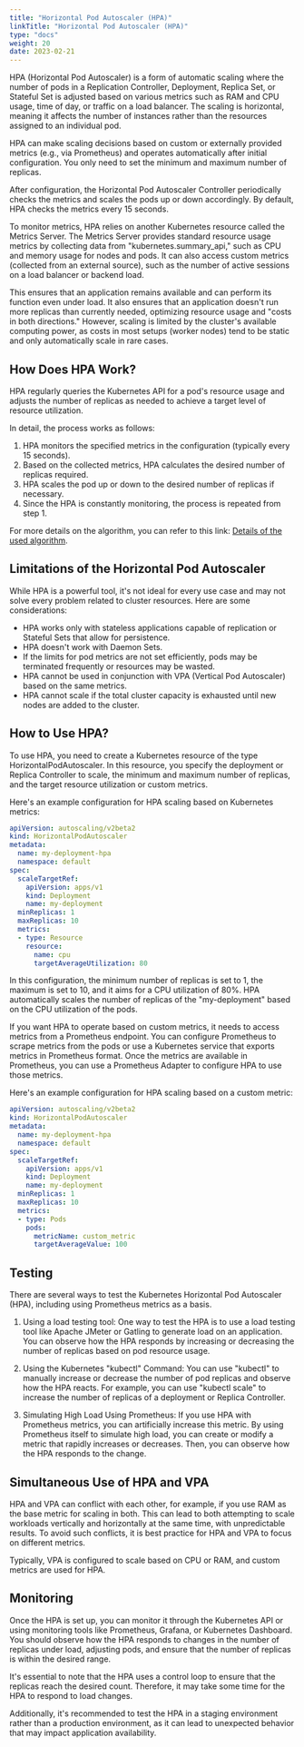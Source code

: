 ```yaml
---
title: "Horizontal Pod Autoscaler (HPA)"
linkTitle: "Horizontal Pod Autoscaler (HPA)"
type: "docs"
weight: 20
date: 2023-02-21
---
```


HPA (Horizontal Pod Autoscaler) is a form of automatic scaling where the number of pods in a Replication Controller, Deployment, Replica Set, or Stateful Set is adjusted based on various metrics such as RAM and CPU usage, time of day, or traffic on a load balancer. The scaling is horizontal, meaning it affects the number of instances rather than the resources assigned to an individual pod.

HPA can make scaling decisions based on custom or externally provided metrics (e.g., via Prometheus) and operates automatically after initial configuration. You only need to set the minimum and maximum number of replicas.

After configuration, the Horizontal Pod Autoscaler Controller periodically checks the metrics and scales the pods up or down accordingly. By default, HPA checks the metrics every 15 seconds.

To monitor metrics, HPA relies on another Kubernetes resource called the Metrics Server. The Metrics Server provides standard resource usage metrics by collecting data from "kubernetes.summary_api," such as CPU and memory usage for nodes and pods. It can also access custom metrics (collected from an external source), such as the number of active sessions on a load balancer or backend load.

This ensures that an application remains available and can perform its function even under load. It also ensures that an application doesn't run more replicas than currently needed, optimizing resource usage and "costs in both directions." However, scaling is limited by the cluster's available computing power, as costs in most setups (worker nodes) tend to be static and only automatically scale in rare cases.

## How Does HPA Work?

HPA regularly queries the Kubernetes API for a pod's resource usage and adjusts the number of replicas as needed to achieve a target level of resource utilization.

In detail, the process works as follows:

1. HPA monitors the specified metrics in the configuration (typically every 15 seconds).
2. Based on the collected metrics, HPA calculates the desired number of replicas required.
3. HPA scales the pod up or down to the desired number of replicas if necessary.
4. Since the HPA is constantly monitoring, the process is repeated from step 1.

For more details on the algorithm, you can refer to this link: [Details of the used algorithm](https://kubernetes.io/docs/tasks/run-application/horizontal-pod-autoscale/).

## Limitations of the Horizontal Pod Autoscaler

While HPA is a powerful tool, it's not ideal for every use case and may not solve every problem related to cluster resources. Here are some considerations:

- HPA works only with stateless applications capable of replication or Stateful Sets that allow for persistence.
- HPA doesn't work with Daemon Sets.
- If the limits for pod metrics are not set efficiently, pods may be terminated frequently or resources may be wasted.
- HPA cannot be used in conjunction with VPA (Vertical Pod Autoscaler) based on the same metrics.
- HPA cannot scale if the total cluster capacity is exhausted until new nodes are added to the cluster.

## How to Use HPA?

To use HPA, you need to create a Kubernetes resource of the type HorizontalPodAutoscaler. In this resource, you specify the deployment or Replica Controller to scale, the minimum and maximum number of replicas, and the target resource utilization or custom metrics.

Here's an example configuration for HPA scaling based on Kubernetes metrics:

```yaml
apiVersion: autoscaling/v2beta2
kind: HorizontalPodAutoscaler
metadata:
  name: my-deployment-hpa
  namespace: default
spec:
  scaleTargetRef:
    apiVersion: apps/v1
    kind: Deployment
    name: my-deployment
  minReplicas: 1
  maxReplicas: 10
  metrics:
  - type: Resource
    resource:
      name: cpu
      targetAverageUtilization: 80
```

In this configuration, the minimum number of replicas is set to 1, the maximum is set to 10, and it aims for a CPU utilization of 80%. HPA automatically scales the number of replicas of the "my-deployment" based on the CPU utilization of the pods.

If you want HPA to operate based on custom metrics, it needs to access metrics from a Prometheus endpoint. You can configure Prometheus to scrape metrics from the pods or use a Kubernetes service that exports metrics in Prometheus format. Once the metrics are available in Prometheus, you can use a Prometheus Adapter to configure HPA to use those metrics.

Here's an example configuration for HPA scaling based on a custom metric:

```yaml
apiVersion: autoscaling/v2beta2
kind: HorizontalPodAutoscaler
metadata:
  name: my-deployment-hpa
  namespace: default
spec:
  scaleTargetRef:
    apiVersion: apps/v1
    kind: Deployment
    name: my-deployment
  minReplicas: 1
  maxReplicas: 10
  metrics:
  - type: Pods
    pods:
      metricName: custom_metric
      targetAverageValue: 100
```

## Testing
There are several ways to test the Kubernetes Horizontal Pod Autoscaler (HPA), including using Prometheus metrics as a basis.

1. Using a load testing tool:
   One way to test the HPA is to use a load testing tool like Apache JMeter or Gatling to generate load on an application. You can observe how the HPA responds by increasing or decreasing the number of replicas based on pod resource usage.

2. Using the Kubernetes "kubectl" Command:
   You can use "kubectl" to manually increase or decrease the number of pod replicas and observe how the HPA reacts. For example, you can use "kubectl scale" to increase the number of replicas of a deployment or Replica Controller.

3. Simulating High Load Using Prometheus:
   If you use HPA with Prometheus metrics, you can artificially increase this metric. By using Prometheus itself to simulate high load, you can create or modify a metric that rapidly increases or decreases. Then, you can observe how the HPA responds to the change.

## Simultaneous Use of HPA and VPA
HPA and VPA can conflict with each other, for example, if you use RAM as the base metric for scaling in both. This can lead to both attempting to scale workloads vertically and horizontally at the same time, with unpredictable results. To avoid such conflicts, it is best practice for HPA and VPA to focus on different metrics.

Typically, VPA is configured to scale based on CPU or RAM, and custom metrics are used for HPA.

## Monitoring
Once the HPA is set up, you can monitor it through the Kubernetes API or using monitoring tools like Prometheus, Grafana, or Kubernetes Dashboard. You should observe how the HPA responds to changes in the number of replicas under load, adjusting pods, and ensure that the number of replicas is within the desired range.

It's essential to note that the HPA uses a control loop to ensure that the replicas reach the desired count. Therefore, it may take some time for the HPA to respond to load changes.

Additionally, it's recommended to test the HPA in a staging environment rather than a production environment, as it can lead to unexpected behavior that may impact application availability.